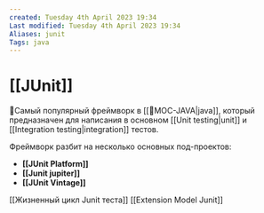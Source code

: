 ```yaml
---
created: Tuesday 4th April 2023 19:34
Last modified: Tuesday 4th April 2023 19:34
Aliases: junit
Tags: java
---
```


# [[JUnit]]

📌Самый популярный фреймворк в [[📙MOC-JAVA|java]], который предназначен для написания в основном [[Unit testing|unit]] и [[Integration testing|integration]] тестов.

Фреймворк разбит на несколько основных под-проектов:
- **[[JUnit Platform]]**
- **[[Junit jupiter]]**
- **[[JUnit Vintage]]**


[[Жизненный цикл Junit теста]]
[[Extension Model Junit]]
